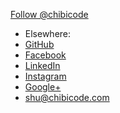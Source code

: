 <a href="https://twitter.com/chibicode" class="twitter-follow-button" data-show-count="true" data-size="large" data-show-screen-name="false" data-dnt="true">Follow @chibicode</a>

* Elsewhere:
* [GitHub](http://github.com/chibicode)
* [Facebook](http://facebook.com/shu)
* [LinkedIn](http://www.linkedin.com/in/chibicode)
* [Instagram](http://instagram.com/chibicode)
* [Google+](https://plus.google.com/110325199858284431541?rel=author)
* [shu@chibicode.com](mailto:shu@chibicode.com)
